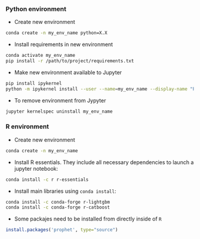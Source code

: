 ### Python environment

- Create new environment
```bash
conda create -n my_env_name python=X.X
```

- Install requirements in new environment
```bash
conda activate my_env_name
pip install -r /path/to/project/requirements.txt
```

- Make new environment available to Jupyter
```bash
pip install ipykernel
python -m ipykernel install --user --name=my_env_name --display-name "Python (my_env_name)"
```

- To remove environment from Jypyter
```bash
jupyter kernelspec uninstall my_env_name
```

### R environment

- Create new environment
```bash
conda create -n my_env_name
```

- Install R essentials. They include all necessary dependencies to launch a jupyter notebook:
```bash
conda install -c r r-essentials 
```

- Install main libraries using `conda install`:
```bash
conda install -c conda-forge r-lightgbm 
conda install -c conda-forge r-catboost 
```
- Some packajes need to be installed from directly inside of `R`
```R
install.packages('prophet', type="source")
```

